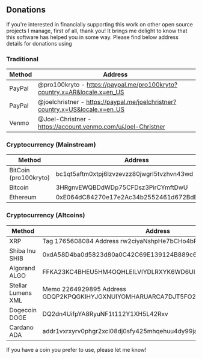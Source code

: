 ## Donations

If you're interested in financially supporting this work on other open source projects I manage, first of all, thank you!  It brings me delight to know that this software has helped you in some way.  Please find below address details for donations using 

### Traditional

| Method | Address |
|--------|---------|
| PayPal | @pro100kryto - https://paypal.me/pro100kryto?country.x=AR&locale.x=en_US |
| PayPal | @joelchristner - https://paypal.me/joelchristner?country.x=US&locale.x=en_US |
| Venmo  | @Joel-Christner - https://account.venmo.com/u/Joel-Christner |

### Cryptocurrency (Mainstream)

| Method   | Address |
|----------|---------|
| BitCoin (pro100kryto)  | bc1qt5aftm0xtpj6lzvzevzz80jwgrl5tvzhvn43wd |
| Bitcoin  | 3HRgnvEWQBDdWDp75CFDsz3PirCYmftDwU |
| Ethereum | 0xE064dC84270e17e2Ac34b2552461d672BdBC5e36 |

### Cryptocurrency (Altcoins)

| Method | Address |
|--------|---------|
| XRP | Tag 1765608084 Address rw2ciyaNshpHe7bCHo4bRWq6pqqynnWKQg |
| Shiba Inu SHIB | 0xdA58D4ba0d5823d80a0C42C69E139124B889c69a |
| Algorand ALGO | FFKA23KC4BHEU5HM4OQHLEILVIYDLRXYK6WD6UI573JPUGHZR43JVHAF7A |
| Stellar Lumens XML | Memo 2264929895 Address GDQP2KPQGKIHYJGXNUIYOMHARUARCA7DJT5FO2FFOOKY3B2WSQHG4W37 |
| Dogecoin DOGE | DQ2dn4UifpYA8RyuNF1t112Y1XH5L42Rxv |
| Cardano ADA | addr1vxrxyrv0phgr2xcl08dj0sfy425mhqehuu4dy99ja4nhtwqfsvgjk |

If you have a coin you prefer to use, please let me know!
